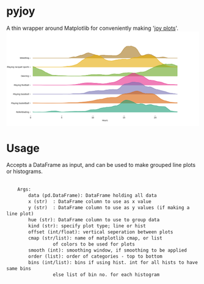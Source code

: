 # pyjoy

A thin wrapper around Matplotlib for conveniently making '[joy plots](https://github.com/clauswilke/ggjoy)'. 
![joyplot](activities.png)

# Usage

Accepts a DataFrame as input, and can be used to make grouped line plots or histograms.
```

	Args:
		data (pd.DataFrame): DataFrame holding all data
		x (str)  : DataFrame column to use as x value
		y (str)  : DataFrame column to use as y values (if making a line plot) 
		hue (str): DataFrame column to use to group data
		kind (str): specify plot type; line or hist
		offset (int/float): vertical seperation between plots
		cmap (str/list): name of matplotlib cmap, or list
				 of colors to be used for plots
		smooth (int): smoothing window, if smoothing to be applied
		order (list): order of categories - top to bottom
		bins (int/list): bins if using hist. int for all hists to have same bins
				 else list of bin no. for each histogram
```
